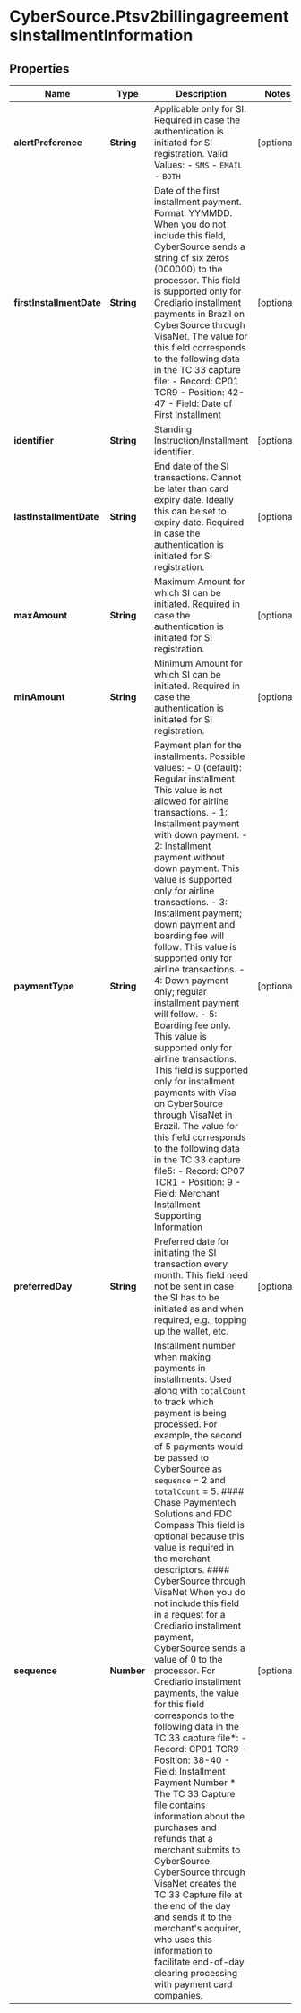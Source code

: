 # CyberSource.Ptsv2billingagreementsInstallmentInformation

## Properties
Name | Type | Description | Notes
------------ | ------------- | ------------- | -------------
**alertPreference** | **String** | Applicable only for SI. Required in case the authentication is initiated for SI registration. Valid Values: - `SMS` - `EMAIL` - `BOTH`  | [optional] 
**firstInstallmentDate** | **String** | Date of the first installment payment. Format: YYMMDD. When you do not include this field, CyberSource sends a string of six zeros (000000) to the processor.  This field is supported only for Crediario installment payments in Brazil on CyberSource through VisaNet.  The value for this field corresponds to the following data in the TC 33 capture file: - Record: CP01 TCR9 - Position: 42-47 - Field: Date of First Installment  | [optional] 
**identifier** | **String** | Standing Instruction/Installment identifier.  | [optional] 
**lastInstallmentDate** | **String** | End date of the SI transactions. Cannot be later than card expiry date. Ideally this can be set to expiry date. Required in case the authentication is initiated for SI registration.  | [optional] 
**maxAmount** | **String** | Maximum Amount for which SI can be initiated. Required in case the authentication is initiated for SI registration.  | [optional] 
**minAmount** | **String** | Minimum Amount for which SI can be initiated. Required in case the authentication is initiated for SI registration.  | [optional] 
**paymentType** | **String** | Payment plan for the installments.  Possible values: - 0 (default): Regular installment. This value is not allowed for airline transactions. - 1: Installment payment with down payment. - 2: Installment payment without down payment. This value is supported only for airline transactions. - 3: Installment payment; down payment and boarding fee will follow. This value is supported only for airline transactions. - 4: Down payment only; regular installment payment will follow. - 5: Boarding fee only. This value is supported only for airline transactions.  This field is supported only for installment payments with Visa on CyberSource through VisaNet in Brazil.  The value for this field corresponds to the following data in the TC 33 capture file5: - Record: CP07 TCR1 - Position: 9 - Field: Merchant Installment Supporting Information  | [optional] 
**preferredDay** | **String** | Preferred date for initiating the SI transaction every month. This field need not be sent in case the SI has to be initiated as and when required, e.g., topping up the wallet, etc.  | [optional] 
**sequence** | **Number** | Installment number when making payments in installments. Used along with `totalCount` to track which payment is being processed.  For example, the second of 5 payments would be passed to CyberSource as `sequence` = 2 and `totalCount` = 5.  #### Chase Paymentech Solutions and FDC Compass This field is optional because this value is required in the merchant descriptors.  #### CyberSource through VisaNet When you do not include this field in a request for a Crediario installment payment, CyberSource sends a value of 0 to the processor.  For Crediario installment payments, the value for this field corresponds to the following data in the TC 33 capture file*: - Record: CP01 TCR9 - Position: 38-40 - Field: Installment Payment Number  * The TC 33 Capture file contains information about the purchases and refunds that a merchant submits to CyberSource. CyberSource through VisaNet creates the TC 33 Capture file at the end of the day and sends it to the merchant's acquirer, who uses this information to facilitate end-of-day clearing processing with payment card companies.  | [optional] 


